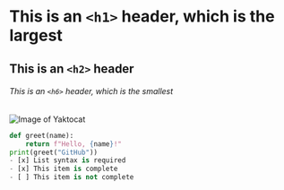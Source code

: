 # This is an `<h1>` header, which is the largest

## This is an `<h2>` header

###### This is an `<h6>` header, which is the smallest
![Image of Yaktocat](https://octodex.github.com/images/yaktocat.png)
```python
def greet(name):
    return f"Hello, {name}!"
print(greet("GitHub"))
- [x] List syntax is required
- [x] This item is complete
- [ ] This item is not complete

